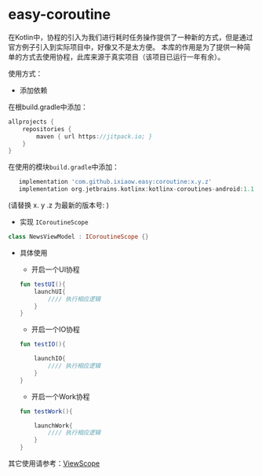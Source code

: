 # easy-coroutine

在Kotlin中，协程的引入为我们进行耗时任务操作提供了一种新的方式，但是通过官方例子引入到实际项目中，好像又不是太方便。
本库的作用是为了提供一种简单的方式去使用协程，此库来源于真实项目（该项目已运行一年有余）。

使用方式：

- 添加依赖

在根build.gradle中添加：

```groovy
allprojects {
    repositories {
        maven { url https://jitpack.io; }
    }
}
```

在使用的模块`build.gradle`中添加：

```groovy
   implementation 'com.github.ixiaow.easy:coroutine:x.y.z'
   implementation org.jetbrains.kotlinx:kotlinx-coroutines-android:1.1.1;
```

(请替换 x. y .z 为最新的版本号: [](https://jitpack.io/#ixiaow/easy) )

- 实现 `ICoroutineScope`

```kotlin
class NewsViewModel : ICoroutineScope {}
```

- 具体使用

  - 开启一个UI协程

  ```kotlin
  fun testUI(){
      launchUI{
          //// 执行相应逻辑
      }
  }
  ```

  - 开启一个IO协程

  ```kotlin
  fun testIO(){

      launchIO{
          //// 执行相应逻辑
      }
  }
  ```

  - 开启一个Work协程

  ```kotlin
  fun testWork(){

      launchWork{
          //// 执行相应逻辑
      }
  }
  ```


其它使用请参考：[ViewScope](https://github.com/ixiaow/easy/blob/master/coroutine/src/main/java/com/github/ixiaow/coroutine/ViewScope.kt)